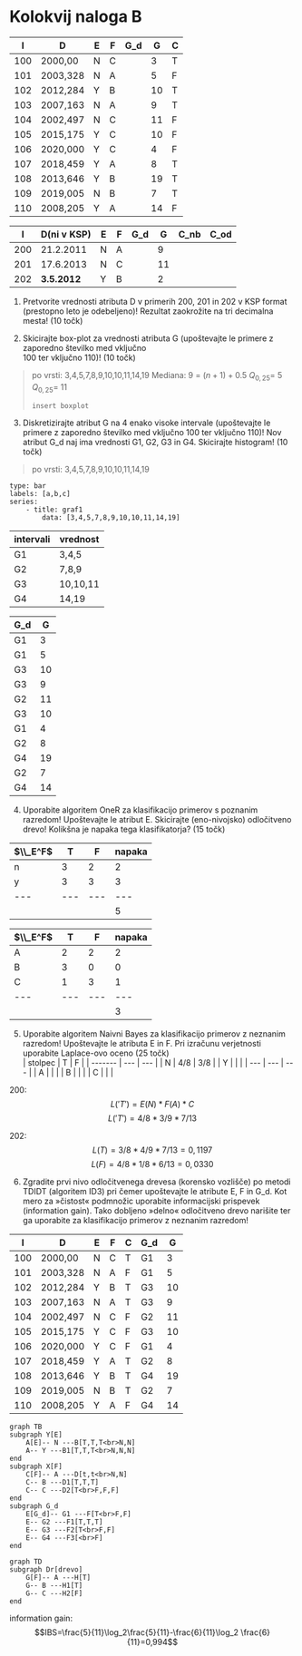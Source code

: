 # Kolokvij naloga B

| I   | D        | E   | F   | G_d | G   | C   |
| --- | -------- | --- | --- | --- | --- | --- |
| 100 | 2000,00  | N   | C   |     | 3   | T   |
| 101 | 2003,328 | N   | A   |     | 5   | F   |
| 102 | 2012,284 | Y   | B   |     | 10  | T   |
| 103 | 2007,163 | N   | A   |     | 9   | T   |
| 104 | 2002,497 | N   | C   |     | 11  | F   |
| 105 | 2015,175 | Y   | C   |     | 10  | F   |
| 106 | 2020,000 | Y   | C   |     | 4   | F   |
| 107 | 2018,459 | Y   | A   |     | 8   | T   |
| 108 | 2013,646 | Y   | B   |     | 19  | T   |
| 109 | 2019,005 | N   | B   |     | 7   | T   |
| 110 | 2008,205 | Y   | A   |     | 14  | F   |

| I   | D(ni v KSP)  | E   | F   | G_d | G   | C_nb | C_od |
| --- | ------------ | --- | --- | --- | --- | ---- | ---- |
| 200 | 21.2.2011    | N   | A   |     | 9   |      |      |
| 201 | 17.6.2013    | N   | C   |     | 11  |      |      |
| 202 | **3.5.2012** | Y   | B   |     | 2   |      |      |


1. Pretvorite vrednosti atributa D v primerih 200, 201 in 202 v KSP format (prestopno leto je odebeljeno)! Rezultat zaokrožite na tri decimalna mesta! (10 točk)  
  
2. Skicirajte box-plot za vrednosti atributa G (upoštevajte le primere z zaporedno številko med vključno  
100 ter vključno 110)! (10 točk)  
>po vrsti: 3,4,5,7,8,9,10,10,11,14,19
>Mediana: 9 = $(n+1)+0.5$
>$Q_{0,25}=\ 5$
>$Q_{0,25}=\ 11$
>```
>insert boxplot
>```
  
3. Diskretizirajte atribut G na 4 enako visoke intervale (upoštevajte le primere z zaporedno številko med vključno 100 ter vključno 110)! Nov atribut G_d naj ima vrednosti G1, G2, G3 in G4. Skicirajte histogram! (10 točk)  
  >po vrsti: 3,4,5,7,8,9,10,10,11,14,19


```chart
type: bar
labels: [a,b,c]
series:
	- title: graf1
		data: [3,4,5,7,8,9,10,10,11,14,19]
```
| intervali | vrednost |
| --------- | -------- |
| G1        | 3,4,5    |
| G2        | 7,8,9    |
| G3        | 10,10,11 |
| G4        | 14,19    | 


  | G_d | G   |
  | --- | --- |
  | G1  | 3   |
  | G1  | 5   |
  | G3  | 10  |
  | G3  | 9   |
  | G2  | 11  |
  | G3  | 10  |
  | G1  | 4   |
  | G2  | 8   |
  | G4  | 19  |
  | G2  | 7   |
  | G4  | 14  |



4. Uporabite algoritem OneR za klasifikacijo primerov s poznanim razredom! Upoštevajte le atribut E. Skicirajte (eno-nivojsko) odločitveno drevo! Kolikšna je napaka tega klasifikatorja? (15 točk)  

| $\\_E^F$ | T   | F   | napaka |
| -------- | --- | --- | ------ |
| n        | 3   | 2   | 2      |
| y        | 3   | 3   | 3      |
| ---      | --- | --- | ---    |
|          |     |     | 5      |
  
| $\\_E^F$ | T   | F   | napaka |
| -------- | --- | --- | ------ |
| A        | 2   | 2   | 2      |
| B        | 3   | 0   | 0      |
| C        | 1   | 3   | 1      |
| ---      | --- | --- | ---    |
|          |     |     | 3      |

  
  
  
5. Uporabite algoritem Naivni Bayes za klasifikacijo primerov z neznanim razredom! Upoštevajte le atributa E in F. Pri izračunu verjetnosti uporabite Laplace-ovo oceno (25 točk)  
| stolpec | T   | F   |
| ------- | --- | --- |
| N       | 4/8 | 3/8 |
| Y       |     |     |
| ---     | --- | --- |
| A       |     |     |
| B       |     |     |
| C       |     |     |
  
  
  200: $$L('T')=E(N)*F(A)*C$$
  $$L('T')=4/8*3/9*7/13$$
  
  202: $$L(T)=3/8*4/9*7/13=0,1197$$
  $$L(F)=4/8*1/8*6/13=0,0330$$
  
  
  
  
6. Zgradite prvi nivo odločitvenega drevesa (korensko vozlišče) po metodi TDIDT (algoritem ID3) pri čemer upoštevajte le atribute E, F in G_d. Kot mero za »čistost« podmnožic uporabite informacijski prispevek (information gain). Tako dobljeno »delno« odločitveno drevo narišite ter ga uporabite za klasifikacijo primerov z neznanim razredom!

| I   | D        | E   | F   | C   | G_d | G   |
| --- | -------- | --- | --- | --- | --- | --- |
| 100 | 2000,00  | N   | C   | T   | G1  | 3   |
| 101 | 2003,328 | N   | A   | F   | G1  | 5   |
| 102 | 2012,284 | Y   | B   | T   | G3  | 10  |
| 103 | 2007,163 | N   | A   | T   | G3  | 9   |
| 104 | 2002,497 | N   | C   | F   | G2  | 11  |
| 105 | 2015,175 | Y   | C   | F   | G3  | 10  |
| 106 | 2020,000 | Y   | C   | F   | G1  | 4   |
| 107 | 2018,459 | Y   | A   | T   | G2  | 8   |
| 108 | 2013,646 | Y   | B   | T   | G4  | 19  |
| 109 | 2019,005 | N   | B   | T   | G2  | 7   |
| 110 | 2008,205 | Y   | A   | F   | G4  | 14  |

```mermaid
graph TB
subgraph Y[E]
	A[E]-- N ---B[T,T,T<br>N,N]
	A-- Y ---B1[T,T,T<br>N,N,N]
end
subgraph X[F]
	C[F]-- A ---D[t,t<br>N,N]
	C-- B ---D1[T,T,T]
	C-- C ---D2[T<br>F,F,F]
end
subgraph G_d
	E[G_d]-- G1 ---F[T<br>F,F]
	E-- G2 ---F1[T,T,T]
	E-- G3 ---F2[T<br>F,F]
	E-- G4 ---F3[<br>F]
end
```
```mermaid
graph TD
subgraph Dr[drevo]
	G[F]-- A ---H[T]
	G-- B ---H1[T]
	G-- C ---H2[F]
end
```
information gain: $$IBS=\frac{5}{11}\log_2\frac{5}{11}-\frac{6}{11}\log_2 \frac{6}{11}=0,994$$